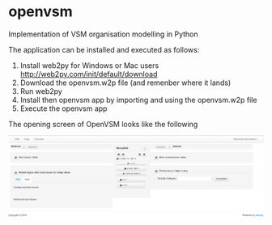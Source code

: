 # openvsm
Implementation of VSM organisation modelling in Python

The application can be installed and executed as follows:
1. Install web2py for Windows or Mac users http://web2py.com/init/default/download
2. Download the openvsm.w2p file (and remenber where it lands)
3. Run web2py
4. Install then openvsm app by importing and using the openvsm.w2p file
5. Execute the openvsm app

The opening screen of OpenVSM looks like the following

![Screenshot](openVSMscreen.PNG)
